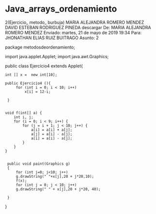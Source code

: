 # Java_arrays_ordenamiento
2(Ejercicio_ metodo_ burbuja)
MARIA ALEJANDRA ROMERO MENDEZ
DAVID ESTEBAN RODRIGUEZ PINEDA
descargar 
De: MARIA ALEJANDRA ROMERO MENDEZ
Enviado: martes, 21 de mayo de 2019 19:34
Para: JHONATHAN ELIAS RUIZ BUITRAGO
Asunto: 2

package metodosdeordenamiento;

import java.applet.Applet;
import java.awt.Graphics;


public class Ejercicio4 extends Applet{
    
    
    int [] x =  new int[10];
    
    public Ejercicio4 (){
         for (int i = 0; i < 10; i++) 
             x[i] = 12-i;
         
     }
     

    void f(int[] a) {
        int i, j;
        for (i = 0; i < 9; i++) {
            for (j = i + 1; j < 10; j++) {
                a[i] = a[i] + a[j];
                a[j] = a[i] - a[j];
                a[i] = a[i] - a[j];
            }
        }
    }
    
    
     public void paint(Graphics g)
     {
         for (int j=0; j<10; j++)
         g.drawString(" "+x[j],20 + j*20,10);
         f(x);
         for (int j = 0; j < 10; j++)
         g.drawString(" " + x[j],20 + j*20, 40);
         
     }
    
}
